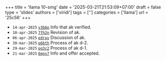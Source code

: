 +++
title = 'llama 10-smg'
date = '2025-03-21T21:53:09+07:00'
draft = false
type = 'slides'
authors = ['viridi']
tags = ['']
categories = ['llama']
url = '25c56'
+++

+ `14-apr-2025` [`y3b6p`](https://osf.io/y3b6p) Info that ak verified.
+ `10-apr-2025` [`7fh2n`](https://osf.io/7fh2n) Revision of ak.
+ `06-apr-2025` [`edrpv`](https://osf.io/edrpv) Discussion of ak.
+ `30-mar-2025` [`p6bth`](https://osf.io/p6bth) Process of ak d-2.
+ `29-mar-2025` [`pg3c2`](https://osf.io/pg3c2) Process of ak d-1.
+ `21-mar-2025` [`6mgs7`](https://osf.io/6mgs7) Info and offer accepted.
